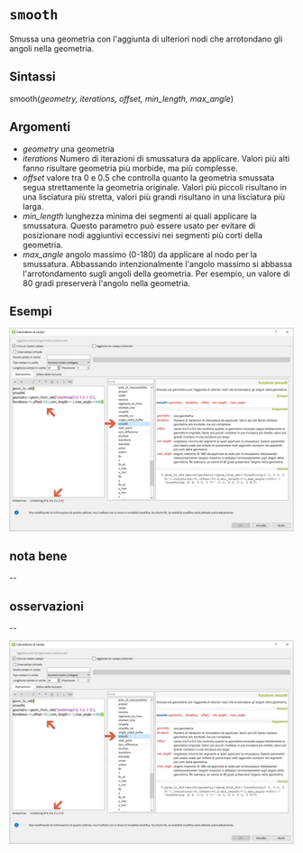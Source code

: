 # `smooth`

Smussa una geometria con l'aggiunta di ulteriori nodi che arrotondano gli angoli nella geometria.

## Sintassi

smooth(_geometry, iterations, offset, min_length, max_angle_)

## Argomenti

* _geometry_ una geometria
* _iterations_ Numero di iterazioni di smussatura da applicare. Valori più alti fanno risultare geometria più morbide, ma più complesse.
* _offset_ valore tra 0 e 0.5 che controlla quanto la geometria smussata segua strettamente la geometria originale. Valori più piccoli risultano in una lisciatura più stretta, valori più grandi risultano in una lisciatura più larga.
* _min_length_ lunghezza minima dei segmenti ai quali applicare la smussatura. Questo parametro può essere usato per evitare di posizionare nodi aggiuntivi eccessivi nei segmenti più corti della geometria.
* _max_angle_ angolo massimo (0-180) da applicare al nodo per la smussatura. Abbassando intenzionalmente l'angolo massimo si abbassa l'arrotondamento sugli angoli della geometria. Per esempio, un valore di 80 gradi preserverà l'angolo nella geometria.

## Esempi

![](/img/geometria/smooth/smooth1.png)

## nota bene

--

## osservazioni

--

![](/img/geometria/smooth/smooth1.png)